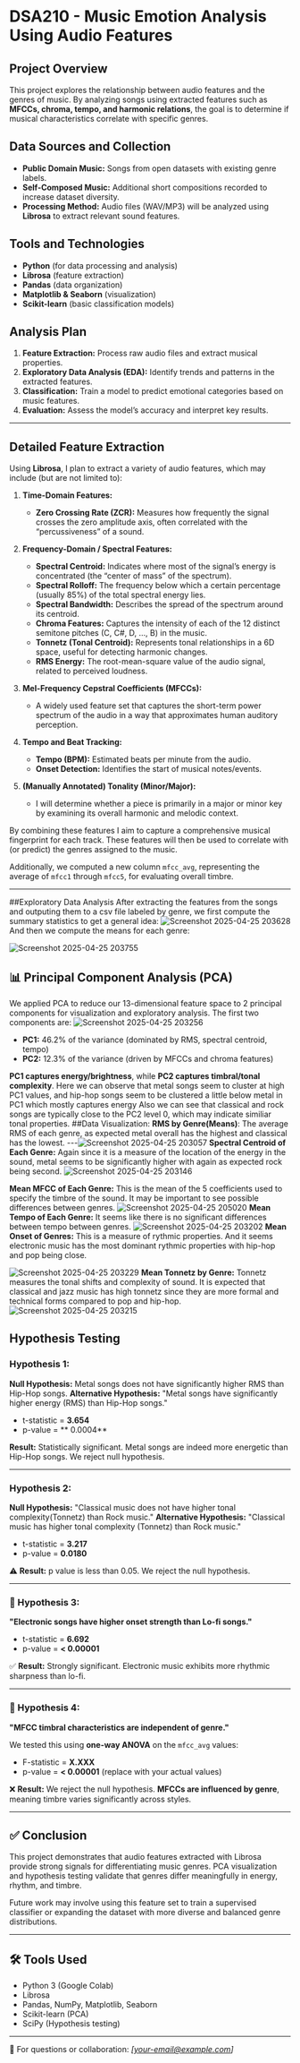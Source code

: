 # DSA210 - Music Emotion Analysis Using Audio Features

## Project Overview
This project explores the relationship between audio features and the genres of music. By analyzing songs using extracted features such as **MFCCs, chroma, tempo, and harmonic relations**, the goal is to determine if musical characteristics correlate with specific genres.

## Data Sources and Collection
- **Public Domain Music:** Songs from open datasets with existing genre labels.  
- **Self-Composed Music:** Additional short compositions recorded to increase dataset diversity.  
- **Processing Method:** Audio files (WAV/MP3) will be analyzed using **Librosa** to extract relevant sound features. 

## Tools and Technologies
- **Python** (for data processing and analysis)  
- **Librosa** (feature extraction)  
- **Pandas** (data organization)  
- **Matplotlib & Seaborn** (visualization)  
- **Scikit-learn** (basic classification models)  

## Analysis Plan
1. **Feature Extraction:** Process raw audio files and extract musical properties.  
2. **Exploratory Data Analysis (EDA):** Identify trends and patterns in the extracted features.  
3. **Classification:** Train a model to predict emotional categories based on music features.  
4. **Evaluation:** Assess the model’s accuracy and interpret key results.  

---

## Detailed Feature Extraction

Using **Librosa**, I plan to extract a variety of audio features, which may include (but are not limited to):

1. **Time-Domain Features:**
   - **Zero Crossing Rate (ZCR):** Measures how frequently the signal crosses the zero amplitude axis, often correlated with the “percussiveness” of a sound.

2. **Frequency-Domain / Spectral Features:**
   - **Spectral Centroid:** Indicates where most of the signal’s energy is concentrated (the “center of mass” of the spectrum).
   - **Spectral Rolloff:** The frequency below which a certain percentage (usually 85%) of the total spectral energy lies.
   - **Spectral Bandwidth:** Describes the spread of the spectrum around its centroid.
   - **Chroma Features:** Captures the intensity of each of the 12 distinct semitone pitches (C, C#, D, …, B) in the music.
   - **Tonnetz (Tonal Centroid):** Represents tonal relationships in a 6D space, useful for detecting harmonic changes.
   - **RMS Energy:** The root-mean-square value of the audio signal, related to perceived loudness.

3. **Mel-Frequency Cepstral Coefficients (MFCCs):**
   - A widely used feature set that captures the short-term power spectrum of the audio in a way that approximates human auditory perception.

4. **Tempo and Beat Tracking:**
   - **Tempo (BPM):** Estimated beats per minute from the audio.
   - **Onset Detection:** Identifies the start of musical notes/events.



5. **(Manually Annotated) Tonality (Minor/Major):**
   - I will determine whether a piece is primarily in a major or minor key by examining its overall harmonic and melodic context.

By combining these features I aim to capture a comprehensive musical fingerprint for each track. These features will then be used to correlate with (or predict) the genres assigned to the music.


Additionally, we computed a new column `mfcc_avg`, representing the average of `mfcc1` through `mfcc5`, for evaluating overall timbre.

---
##Exploratory Data Analysis
After extracting the features from the songs and outputing them to a csv file labeled by genre, we first compute the summary statistics to get a general idea:
![Screenshot 2025-04-25 203628](https://github.com/user-attachments/assets/7266f0f2-ce94-42eb-8435-b5590ffa0083)
And then we compute the means for each genre:

![Screenshot 2025-04-25 203755](https://github.com/user-attachments/assets/17a74c36-09f9-44b5-82d4-875ad055ef2d)

## 📊 Principal Component Analysis (PCA)

We applied PCA to reduce our 13-dimensional feature space to 2 principal components for visualization and exploratory analysis. The first two components are:
![Screenshot 2025-04-25 203256](https://github.com/user-attachments/assets/b39e3979-0a07-4000-b624-bf77d2d602a5)


- **PC1:** 46.2% of the variance (dominated by RMS, spectral centroid, tempo)
- **PC2:** 12.3% of the variance (driven by MFCCs and chroma features)



 **PC1 captures energy/brightness**, while **PC2 captures timbral/tonal complexity**.
Here we can observe that metal songs seem to cluster at high PC1 values, and hip-hop songs seem to be clustered a little below metal in PC1 which mostly captures energy
Also we can see that classical and rock songs are typically close to the PC2 level 0, which may indicate similiar tonal properties.
##Data Visualization:
**RMS by Genre(Means)**:
The average RMS of each genre, as expected metal overall has the highest and classical has the lowest.
---![Screenshot 2025-04-25 203057](https://github.com/user-attachments/assets/be84228d-aaca-4942-a807-1a0ae1a3d119)
**Spectral Centroid of Each Genre:**
Again since it is a measure of the location of the energy in the sound, metal seems to be significantly higher with again as expected rock being second.
![Screenshot 2025-04-25 203146](https://github.com/user-attachments/assets/34f04e57-f821-4833-a241-e5ecb638e4bb)

**Mean MFCC of Each Genre:**
This is the mean of the 5 coefficients used to specify the timbre of the sound. It may be important to see possible differences between genres.
![Screenshot 2025-04-25 205020](https://github.com/user-attachments/assets/a25e27f4-b37d-4e89-9bfd-d16486ace5de)
**Mean Tempo of Each Genre:**
It seems like there is no significant differences between tempo between genres.
![Screenshot 2025-04-25 203202](https://github.com/user-attachments/assets/8e48f85f-d537-4bef-8b16-e80bb2995fa4)
**Mean Onset of Genres:**
This is a measure of rythmic properties. And it seems electronic music has the most dominant rythmic properties with hip-hop and pop being close.

![Screenshot 2025-04-25 203229](https://github.com/user-attachments/assets/632d9806-746f-4be2-969d-6d65e178db3a)
**Mean Tonnetz by Genre:**
Tonnetz measures the tonal shifts and complexity of sound. It is expected that classical and jazz music has high tonnetz since they are more formal and technical forms compared to pop and hip-hop.
![Screenshot 2025-04-25 203215](https://github.com/user-attachments/assets/4cd5c59e-2bf6-41b4-8df9-937e2bbc5c26)


##  Hypothesis Testing





###  Hypothesis 1:  

**Null Hypothesis:** Metal songs does not have significantly higher RMS than Hip-Hop songs.
**Alternative Hypothesis:** "Metal songs have significantly higher energy (RMS) than Hip-Hop songs."
- t-statistic = **3.654**
- p-value = ** 0.0004**

 **Result:** Statistically significant. Metal songs are indeed more energetic than Hip-Hop songs. We reject null hypothesis.

---

###  Hypothesis 2:  
**Null Hypothesis:** "Classical music does not have higher tonal complexity(Tonnetz) than Rock music."
**Alternative Hypothesis:** "Classical music has higher tonal complexity (Tonnetz) than Rock music."

- t-statistic = **3.217**
- p-value = **0.0180**

⚠ **Result:** p value is less than 0.05. We reject the null hypothesis.

---

### 🧪 Hypothesis 3:  
**"Electronic songs have higher onset strength than Lo-fi songs."**

- t-statistic = **6.692**
- p-value = **< 0.00001**

✅ **Result:** Strongly significant. Electronic music exhibits more rhythmic sharpness than lo-fi.

---

### 🧪 Hypothesis 4:  
**"MFCC timbral characteristics are independent of genre."**

We tested this using **one-way ANOVA** on the `mfcc_avg` values:

- F-statistic = **X.XXX**
- p-value = **< 0.00001** (replace with your actual values)

❌ **Result:** We reject the null hypothesis. **MFCCs are influenced by genre**, meaning timbre varies significantly across styles.

---

## ✅ Conclusion

This project demonstrates that audio features extracted with Librosa provide strong signals for differentiating music genres. PCA visualization and hypothesis testing validate that genres differ meaningfully in energy, rhythm, and timbre.

Future work may involve using this feature set to train a supervised classifier or expanding the dataset with more diverse and balanced genre distributions.

---

## 🛠️ Tools Used
- Python 3 (Google Colab)
- Librosa
- Pandas, NumPy, Matplotlib, Seaborn
- Scikit-learn (PCA)
- SciPy (Hypothesis testing)

---

📧 For questions or collaboration: *[your-email@example.com]*

